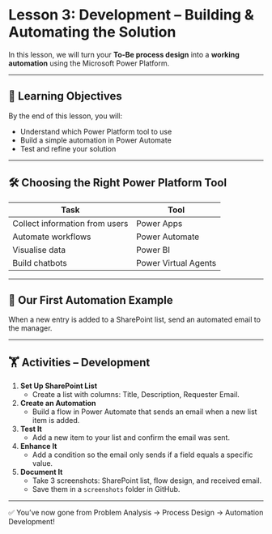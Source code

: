 # Lesson 3: Development – Building & Automating the Solution

In this lesson, we will turn your **To-Be process design** into a **working automation** using the Microsoft Power Platform.

---

## 🎯 Learning Objectives
By the end of this lesson, you will:
- Understand which Power Platform tool to use
- Build a simple automation in Power Automate
- Test and refine your solution

---

## 🛠 Choosing the Right Power Platform Tool

| Task | Tool |
|------|------|
| Collect information from users | Power Apps |
| Automate workflows | Power Automate |
| Visualise data | Power BI |
| Build chatbots | Power Virtual Agents |

---

## 🚀 Our First Automation Example
When a new entry is added to a SharePoint list, send an automated email to the manager.

---

## 🏋️ Activities – Development

1. **Set Up SharePoint List**
   - Create a list with columns: Title, Description, Requester Email.
2. **Create an Automation**
   - Build a flow in Power Automate that sends an email when a new list item is added.
3. **Test It**
   - Add a new item to your list and confirm the email was sent.
4. **Enhance It**
   - Add a condition so the email only sends if a field equals a specific value.
5. **Document It**
   - Take 3 screenshots: SharePoint list, flow design, and received email.
   - Save them in a `screenshots` folder in GitHub.

---

✅ You’ve now gone from Problem Analysis → Process Design → Automation Development!
